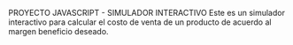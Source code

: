 PROYECTO JAVASCRIPT - SIMULADOR INTERACTIVO
Este es un simulador interactivo para calcular el costo de venta de un producto de acuerdo al margen beneficio deseado.
